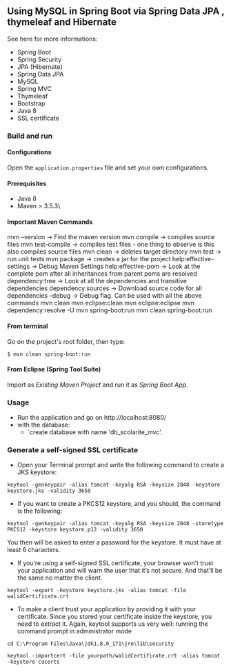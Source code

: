 ## Using MySQL in Spring Boot via Spring Data JPA , thymeleaf and Hibernate

See here for more informations:

- Spring Boot
- Spring Security
- JPA (Hibernate)
- Spring Data JPA
- MySQL
- Spring MVC
- Thymeleaf
- Bootstrap
- Java 8
- SSL certificate

### Build and run

#### Configurations

Open the `application.properties` file and set your own configurations.

#### Prerequisites

- Java 8
- Maven > 3.5.3\

#### Important Maven Commands
mvn –version -> Find the maven version
mvn compile -> compiles source files
mvn test-compile -> compiles test files - one thing to observe is this also compiles source files
mvn clean -> deletes target directory
mvn test -> run unit tests
mvn package -> creates a jar for the project
help:effective-settings -> Debug Maven Settings
help:effective-pom -> Look at the complete pom after all inheritances from parent poms are resolved
dependency:tree -> Look at all the dependencies and transitive dependencies
dependency:sources -> Download source code for all dependencies
–debug -> Debug flag. Can be used with all the above commands
mvn clean
mvn eclipse:clean
mvn eclipse:eclipse
mvn dependency:resolve -U
mvn spring-boot:run
mvn clean spring-boot:run

#### From terminal

Go on the project's root folder, then type:

    $ mvn clean spring-boot:run

#### From Eclipse (Spring Tool Suite)

Import as *Existing Maven Project* and run it as *Spring Boot App*.


### Usage

- Run the application and go on http://localhost:8080/
- with the database:
    * `create database with name 'db_scolarite_mvc'.
    
### Generate a self-signed SSL certificate

- Open your Terminal prompt and write the following command to create a JKS keystore:

`keytool -genkeypair -alias tomcat -keyalg RSA -keysize 2048 -keystore keystore.jks -validity 3650`

- If you want to create a PKCS12 keystore, and you should, the command is the following:

`keytool -genkeypair -alias tomcat -keyalg RSA -keysize 2048 -storetype PKCS12 -keystore keystore.p12 -validity 3650`

You then will be asked to enter a password for the keystore. It must have at least 6 characters.

- If you’re using a self-signed SSL certificate, your browser won’t trust your application and will warn the user that it’s not secure. And that’ll be the same no matter the client.

`keytool -export -keystore keystore.jks -alias tomcat -file walidCertificate.crt`

- To make a client trust your application by providing it with your certificate. Since you stored your certificate inside the keystore, you need to extract it. Again, keytool supports us very well: 
running the command prompt in administrator mode

`cd C:\Program Files\Java\jdk1.8.0_171\jre\lib\security`

`keytool -importcert -file yourpath/walidCertificate.crt -alias tomcat -keystore cacerts`
